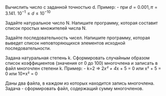 Вычислить число c заданной точностью d. Пример: - при $d = 0.001, π = 3.141.$    $10^{-1} ≤ d ≤10^{-10}$

Задайте натуральное число N. Напишите программу, которая составит список простых множителей числа N.

Задайте последовательность чисел. Напишите программу, которая выведет список неповторяющихся элементов исходной последовательности.

Задана натуральная степень k. Сформировать случайным образом список коэффициентов (значения от 0 до 100) многочлена и записать в файл многочлен степени k. Пример: - k=2 => 2*x² + 4*x + 5 = 0 или x² + 5 = 0 или 10*x² = 0

Даны два файла, в каждом из которых находится запись многочлена. Задача - сформировать файл, содержащий сумму многочленов.
